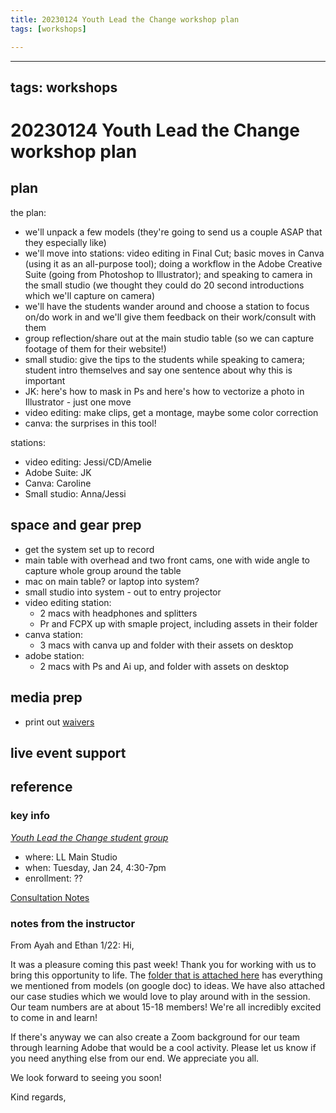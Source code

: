 ```yaml
---
title: 20230124 Youth Lead the Change workshop plan
tags: [workshops]

---
```


---
tags: workshops
---
# 20230124 Youth Lead the Change workshop plan

## plan

the plan:
* we'll unpack a few models (they're going to send us a couple ASAP that they especially like)
* we'll move into stations: video editing in Final Cut; basic moves in Canva (using it as an all-purpose tool); doing a workflow in the Adobe Creative Suite (going from Photoshop to Illustrator); and speaking to camera in the small studio (we thought they could do 20 second introductions which we'll capture on camera)
* we'll have the students wander around and choose a station to focus on/do work in and we'll give them feedback on their work/consult with them
* group reflection/share out at the main studio table (so we can capture footage of them for their website!)
* small studio: give the tips to the students while speaking to camera; student intro themselves and say one sentence about why this is important
* JK: here's how to mask in Ps and here's how to vectorize a photo in Illustrator - just one move
* video editing: make clips, get a montage, maybe some color correction
* canva: the surprises in this tool!


stations:
* video editing: Jessi/CD/Amelie
* Adobe Suite: JK
* Canva: Caroline
* Small studio: Anna/Jessi

## space and gear prep
* get the system set up to record
* main table with overhead and two front cams, one with wide angle to capture whole group around the table
* mac on main table? or laptop into system?
* small studio into system - out to entry projector
* video editing station: 
    * 2 macs with headphones and splitters
    * Pr and FCPX up with smaple project, including assets in their folder
* canva station:
    * 3 macs with canva up and folder with their assets on desktop
* adobe station:
    * 2 macs with Ps and Ai up, and folder with assets on desktop
## media prep
* print out [waivers](https://docs.google.com/document/d/1Ggv-NSRahkzEikg4guowZ0LedWn5uz1XyDIrzcqNQvs/edit)
## live event support
## reference
### key info
*[Youth Lead the Change student group](http://www.harvardylc.com/)*
* where: LL Main Studio
* when: Tuesday, Jan 24, 4:30-7pm
* enrollment:  ??

[Consultation Notes](https://docs.google.com/document/d/15IKccEuHVF86J9r_eMWddPMN6eII2ZvVcUYJPGQOH_g/edit#)

### notes from the instructor
From Ayah and Ethan 1/22:
Hi,

It was a pleasure coming this past week! Thank you for working with us to bring this opportunity to life. The [folder that is attached here](https://drive.google.com/drive/folders/1WkPQxe3-7EEFcRcL_iZ6I5_QSnXI7nil) has everything we mentioned from models (on google doc) to ideas. We have also attached our case studies which we would love to play around with in the session. Our team numbers are at about 15-18 members! We're all incredibly excited to come in and learn! 

If there's anyway we can also create a Zoom background for our team through learning Adobe that would be a cool activity. Please let us know if you need anything else from our end. We appreciate you all. 

We look forward to seeing you soon!

Kind regards,
